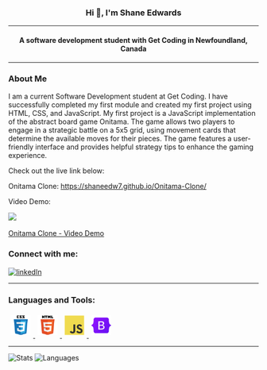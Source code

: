 <h3 align="center">Hi 👋, I'm Shane Edwards</h3>

***

<h4 align="center">A software development student with Get Coding in Newfoundland, Canada</h4>

***

### About Me

I am a current Software Development student at Get Coding. I have successfully completed my first module and created my first project using HTML, CSS, and JavaScript. My first project is a JavaScript implementation of the abstract board game Onitama. The game allows two players to engage in a strategic battle on a 5x5 grid, using movement cards that determine the available moves for their pieces. The game features a user-friendly interface and provides helpful strategy tips to enhance the gaming experience. 

Check out the live link below:

Onitama Clone: https://shaneedw7.github.io/Onitama-Clone/

Video Demo:

<div>
    <a href="https://www.loom.com/share/c0b48dc56f504d3892ebb9d28279a7ce">
      <img style="max-width:300px;" src="https://cdn.loom.com/sessions/thumbnails/c0b48dc56f504d3892ebb9d28279a7ce-with-play.gif">
    </a>
     <a href="https://www.loom.com/share/c0b48dc56f504d3892ebb9d28279a7ce">
      <p>Onitama Clone - Video Demo</p>
    </a>
</div>

### Connect with me:
<a href="https://www.linkedin.com/in/shaneedw/" target="blank"><img align="center" src="https://raw.githubusercontent.com/rahuldkjain/github-profile-readme-generator/master/src/images/icons/Social/linked-in-alt.svg" alt="linkedIn" height="30" width="40" /></a>

***

### Languages and Tools:
<p align="left">
  <a href="https://www.w3schools.com/css/" target="_blank"> 
    <img src="https://raw.githubusercontent.com/devicons/devicon/master/icons/css3/css3-original-wordmark.svg" alt="css3" width="40" height="40" style="padding: 5px; text-decoration: none;" /> 
  </a> 

  <a href="https://www.w3.org/html/" target="_blank"> 
    <img src="https://raw.githubusercontent.com/devicons/devicon/master/icons/html5/html5-original-wordmark.svg" alt="html5" width="40" height="40" style="padding: 5px;" /> 
  </a> 

  <a href="https://www.w3schools.com/js/" target="_blank"> 
    <img src="https://raw.githubusercontent.com/devicons/devicon/master/icons/javascript/javascript-original.svg" alt="javascript" width="40" height="40" style="padding: 5px;" /> 
  </a>
  
<a href="https://www.w3schools.com/bootstrap5/index.php" target="_blank"> 
    <img src="https://raw.githubusercontent.com/devicons/devicon/master/icons/bootstrap/bootstrap-original.svg" alt="bootstrap" width="40" height="40" style="padding: 5px;" /> 
  </a> 
</p>

***

![Stats](https://github-readme-stats.vercel.app/api?username=ShaneEdw7&show_icons=true&hide=contribs,prs) ![Languages](https://github-readme-stats.vercel.app/api/top-langs/?username=ShaneEdw7&layout=compact)


<!---
ShaneEdw7/ShaneEdw7 is a ✨ special ✨ repository because its `README.md` (this file) appears on your GitHub profile.
You can click the Preview link to take a look at your changes.
--->
